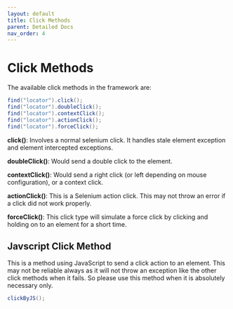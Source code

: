 ```yaml
---
layout: default
title: Click Methods
parent: Detailed Docs
nav_order: 4
---
```


# Click Methods

The available click methods in the framework are:

```java
find("locator").click();
find("locator").doubleClick();
find("locator").contextClick();
find("locator").actionClick();
find("locator").forceClick();
```

**click()**:
Involves a normal selenium click. It handles stale element exception and element intercepted
exceptions.

**doubleClick()**:
Would send a double click to the element.

**contextClick()**:
Would send a right click (or left depending on mouse configuration), or a context click.

**actionClick()**:
This is a Selenium action click. This  may not throw an error if a click did not work properly.

**forceClick()**:
This click type will simulate a force click by clicking and holding on to an element for a short time.

## Javscript Click Method

This is a method using JavaScript to send a click action to an element. This may not be reliable always as it 
will not throw an exception like the other click methods when it fails. So please use this method when it is 
absolutely necessary only.

```java
clickByJS();
```




